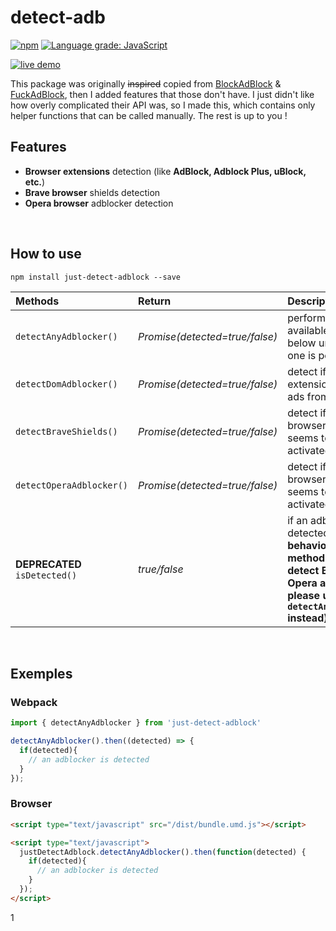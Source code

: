 # detect-adb


[![npm](https://img.shields.io/npm/v/just-detect-adblock)](https://www.npmjs.com/package/just-detect-adblock)
[![Language grade: JavaScript](https://img.shields.io/lgtm/grade/javascript/g/wmcmurray/just-detect-adblock.svg?logo=lgtm&logoWidth=18&label=JS%20code%20quality)](https://lgtm.com/projects/g/wmcmurray/just-detect-adblock/context:javascript)

[![live demo](https://img.shields.io/badge/-live%20demo%20!-springgreen?style=for-the-badge)](https://wmcmurray.github.io/just-detect-adblock/)

This package was originally ~~inspired~~ copied from [BlockAdBlock](https://github.com/sitexw/BlockAdBlock) & [FuckAdBlock](https://github.com/sitexw/FuckAdBlock), then I added features that those don't have. I just didn't like how overly complicated their API was, so I made this, which contains only helper functions that can be called manually. The rest is up to you !


## Features

- **Browser extensions** detection (like **AdBlock, Adblock Plus, uBlock, etc.**)
- **Brave browser** shields detection
- **Opera browser** adblocker detection

<br>


## How to use

```
npm install just-detect-adblock --save
```

| Methods                       | Return                          | Description                                                        |
| :---------------------------- | :------------------------------ | :------------------------------------------------------------------|
| `detectAnyAdblocker()`        | *Promise(detected=true/false)*  | perform all available checks below until at least one is positive  |
| `detectDomAdblocker()`        | *Promise(detected=true/false)*  | detect if a browser extension is hiding ads from the DOM           |
| `detectBraveShields()`        | *Promise(detected=true/false)*  | detect if Brave browser shields seems to be activated              |
| `detectOperaAdblocker()`      | *Promise(detected=true/false)*  | detect if Opera browser adblocker seems to be activated            |
| **DEPRECATED** `isDetected()` | *true/false*                    | if an adblocker is detected **(old behavior only, this method does not detect Brave or Opera adblockers, please use `detectAnyAdblocker` instead)** |

<br>

## Exemples

### Webpack
```javascript
import { detectAnyAdblocker } from 'just-detect-adblock'

detectAnyAdblocker().then((detected) => {
  if(detected){
    // an adblocker is detected
  }
});
```

### Browser
```html
<script type="text/javascript" src="/dist/bundle.umd.js"></script>

<script type="text/javascript">
  justDetectAdblock.detectAnyAdblocker().then(function(detected) {
    if(detected){
      // an adblocker is detected
    }
  });
</script>
```
1

